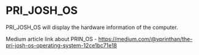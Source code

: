 # PRI_JOSH_OS
PRI_JOSH_OS will display the hardware information of the computer.

Medium article link about PRIN_OS - https://medium.com/@vprinthan/the-pri-josh-os-operating-system-12ce1bc71e18
